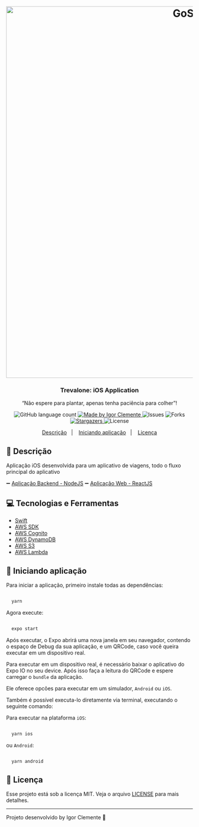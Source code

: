 <h1 align="center">
    <img alt="GoStack" src="wallpapers/wallpaper_main.png" width="1000px" />
</h1>

<h3 align="center">
  Trevalone: iOS Application
</h3>

<p align="center">“Não espere para plantar, apenas tenha paciência para colher”!</blockquote>

<p align="center">
  <img alt="GitHub language count" src="https://img.shields.io/github/languages/count/IgorClemente/trevalone?color=%2304D361">

  <a href="https://rocketseat.com.br">
    <img alt="Made by Igor Clemente" src="https://img.shields.io/badge/made%20by-Igor Clemente-%2304D361">
  </a>

  <img alt="Issues" src="https://img.shields.io/github/issues/IgorClemente/trevalone">

  <img alt="Forks" src="https://img.shields.io/github/forks/IgorClemente/trevalone">

  <a href="https://github.com/IgorClemente/trevalone/stargazers">
    <img alt="Stargazers" src="https://img.shields.io/github/stars/IgorClemente/trevalone">
  </a>

  <img alt="License" src="https://img.shields.io/github/license/IgorClemente/trevalone">
</p>

<p align="center">
  <a href="#rocket-descrição">Descrição</a>&nbsp;&nbsp;&nbsp;|&nbsp;&nbsp;&nbsp;
  <a href="#hammer-iniciando-a-aplicação">Iniciando aplicação</a>&nbsp;&nbsp;&nbsp;|&nbsp;&nbsp;&nbsp;
  <a href="#memo-licença">Licença</a>
</p>

## :rocket: Descrição

Aplicação iOS desenvolvida para um aplicativo de viagens, todo o fluxo principal do aplicativo

:heavy_minus_sign: [Aplicação Backend - NodeJS](https://github.com/IgorClemente/omnistack-week-challenge1)
:heavy_minus_sign: [Aplicação Web - ReactJS](https://github.com/IgorClemente/omnistack-week-challenge2)

## :computer: Tecnologias e Ferramentas

- [Swift](https://www.apple.com/br/swift/)
- [AWS SDK](https://aws.amazon.com/pt/tools/)
- [AWS Cognito](https://aws.amazon.com/pt/cognito/)
- [AWS DynamoDB](https://pixel.everesttech.net/4422/cq?ev_sid=3&ev_ln=dynamodb%20aws&ev_lx=kwd-64246267482&ev_crx=89108950468&ev_mt=e&ev_n=g&ev_ltx=&ev_pl=&ev_pos=&ev_dvc=c&ev_dvm=&ev_phy=1001773&ev_loc=&ev_cx=377183548&ev_ax=22645460548&ev_efid=Cj0KCQjw3qzzBRDnARIsAECmrypxkEEfyE6ayL9UOULa8z3L-ju5lIdCTRK5SmDPh0-ihDBApv3U9mgaAoItEALw_wcB:G:s&url=http://aws.amazon.com/dynamodb/%3Fsc_channel%3DPS%26sc_campaign%3Dacquisition_BR%26sc_publisher%3Dgoogle%26sc_medium%3Denglish_dynamodb_b%26sc_content%3Ddynamodb_e%26sc_detail%3Ddynamodb%2520aws%26sc_category%3Ddynamodb%26sc_segment%3D89108950468%26sc_matchtype%3De%26sc_country%3DBR%26s_kwcid%3DAL!4422!3!89108950468!e!!g!!dynamodb%2520aws%26ef_id%3DCj0KCQjw3qzzBRDnARIsAECmrypxkEEfyE6ayL9UOULa8z3L-ju5lIdCTRK5SmDPh0-ihDBApv3U9mgaAoItEALw_wcB:G:s)
- [AWS S3](https://pixel.everesttech.net/4422/cq?ev_sid=3&ev_ln=aws%20s3&ev_lx=kwd-20982008831&ev_crx=293625497751&ev_mt=e&ev_n=g&ev_ltx=&ev_pl=&ev_pos=&ev_dvc=c&ev_dvm=&ev_phy=1001773&ev_loc=&ev_cx=377181628&ev_ax=22645418188&ev_efid=Cj0KCQjw3qzzBRDnARIsAECmrypuUGy2s2O8zo5lk35Jj_bDey7guwgr8h1vUf-J0Z2hIYvcj1B9KxYaAjssEALw_wcB:G:s&url=https://aws.amazon.com/s3/%3Fsc_channel%3DPS%26sc_campaign%3Dacquisition_BR%26sc_publisher%3Dgoogle%26sc_medium%3DACQ-P%257CPS-GO%257CBrand%257CDesktop%257CSU%257CStorage%257CS3%257CBR%257CEN%257CText%26sc_content%3Ds3_e%26sc_detail%3Daws%2520s3%26sc_category%3DStorage%26sc_segment%3D293625497751%26sc_matchtype%3De%26sc_country%3DBR%26s_kwcid%3DAL!4422!3!293625497751!e!!g!!aws%2520s3%26ef_id%3DCj0KCQjw3qzzBRDnARIsAECmrypuUGy2s2O8zo5lk35Jj_bDey7guwgr8h1vUf-J0Z2hIYvcj1B9KxYaAjssEALw_wcB:G:s)
- [AWS Lambda](https://aws.amazon.com/pt/lambda/)

## :hammer: Iniciando aplicação

Para iniciar a aplicação, primeiro instale todas as dependências:

```bash

  yarn

```

Agora execute:

```bash

  expo start

```

Após executar, o Expo abrirá uma nova janela em seu navegador, contendo o espaço de Debug da sua aplicação, e um QRCode, caso você queira executar em um dispositivo real.

Para executar em um dispositivo real, é necessário baixar o aplicativo do Expo IO no seu device. Após isso faça a leitura do QRCode e espere carregar o `bundle` da aplicação.

Ele oferece opcões para executar em um simulador, `Android` ou `iOS`.

Também é possível executa-lo diretamente via terminal, executando o seguinte comando:

Para executar na plataforma `iOS`:

```bash

  yarn ios

```

ou `Android`:

```bash

  yarn android

```

## :memo: Licença

Esse projeto está sob a licença MIT. Veja o arquivo [LICENSE](LICENSE) para mais detalhes.

---

Projeto desenvolvido by Igor Clemente :wave:
